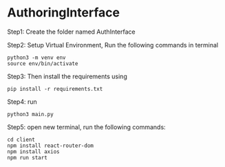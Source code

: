 # AuthoringInterface

Step1: Create the folder named AuthInterface

Step2: Setup Virtual Environment, Run the following commands in terminal

    python3 -m venv env
    source env/bin/activate

Step3: Then install the requirements using

    pip install -r requirements.txt

Step4: run 

    python3 main.py

Step5: open new terminal, run the following commands:

    cd client
    npm install react-router-dom
    npm install axios
    npm run start
